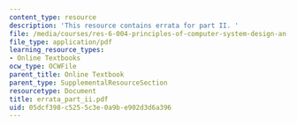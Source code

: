 ```yaml
---
content_type: resource
description: 'This resource contains errata for part II. '
file: /media/courses/res-6-004-principles-of-computer-system-design-an-introduction-spring-2009/05dcf398c5255c3e0a9be902d3d6a396_errata_part_ii.pdf
file_type: application/pdf
learning_resource_types:
- Online Textbooks
ocw_type: OCWFile
parent_title: Online Textbook
parent_type: SupplementalResourceSection
resourcetype: Document
title: errata_part_ii.pdf
uid: 05dcf398-c525-5c3e-0a9b-e902d3d6a396
---
```

